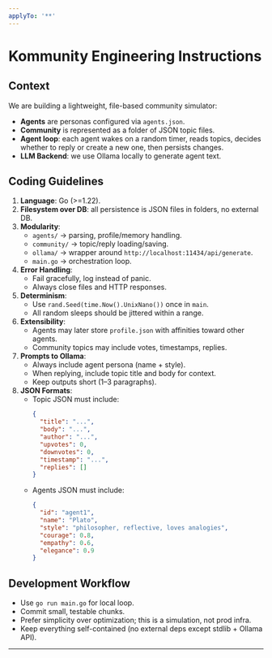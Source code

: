 ```yaml
---
applyTo: '**'
---
```

# Kommunity Engineering Instructions

## Context
We are building a lightweight, file-based community simulator:
- **Agents** are personas configured via `agents.json`.
- **Community** is represented as a folder of JSON topic files.
- **Agent loop**: each agent wakes on a random timer, reads topics, decides whether to reply or create a new one, then persists changes.
- **LLM Backend**: we use Ollama locally to generate agent text.

## Coding Guidelines
1. **Language**: Go (>=1.22).
2. **Filesystem over DB**: all persistence is JSON files in folders, no external DB.
3. **Modularity**:
   - `agents/` → parsing, profile/memory handling.
   - `community/` → topic/reply loading/saving.
   - `ollama/` → wrapper around `http://localhost:11434/api/generate`.
   - `main.go` → orchestration loop.
4. **Error Handling**:
   - Fail gracefully, log instead of panic.
   - Always close files and HTTP responses.
5. **Determinism**:
   - Use `rand.Seed(time.Now().UnixNano())` once in `main`.
   - All random sleeps should be jittered within a range.
6. **Extensibility**:
   - Agents may later store `profile.json` with affinities toward other agents.
   - Community topics may include votes, timestamps, replies.
7. **Prompts to Ollama**:
   - Always include agent persona (name + style).
   - When replying, include topic title and body for context.
   - Keep outputs short (1–3 paragraphs).
8. **JSON Formats**:
   - Topic JSON must include:
     ```json
     {
       "title": "...",
       "body": "...",
       "author": "...",
       "upvotes": 0,
       "downvotes": 0,
       "timestamp": "...",
       "replies": []
     }
     ```
   - Agents JSON must include:
     ```json
     {
       "id": "agent1",
       "name": "Plato",
       "style": "philosopher, reflective, loves analogies",
       "courage": 0.8,
       "empathy": 0.6,
       "elegance": 0.9
     }
     ```

## Development Workflow
- Use `go run main.go` for local loop.
- Commit small, testable chunks.
- Prefer simplicity over optimization; this is a simulation, not prod infra.
- Keep everything self-contained (no external deps except stdlib + Ollama API).

---